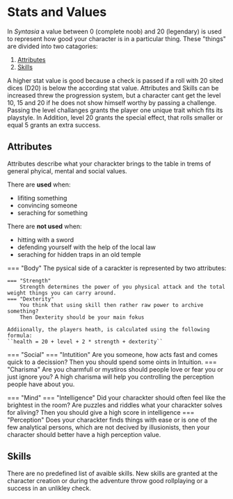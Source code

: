 # Stats and Values

In *Syntasia* a value between 0 (complete noob) and 20 (legendary) is used to represent how good your character is in a particular thing.
These "things" are divided into two catagories:

1. [Attributes](#Attributes)
2. [Skills](#Skills)

A higher stat value is good because a check is passed if a roll with 20 sited dices (D20) is below the according stat value.
Attributes and Skills can be increased threw the progression system, but a character cant get the level 10, 15 and 20 if he does not show himself worthy by passing a challenge. 
Passing the level challanges grants the player one unique trait which fits its playstyle.
In Addition, level 20 grants the special effect, that rolls smaller or equal 5 grants an extra success.

## Attributes

Attributes describe what your charackter brings to the table in trems of general phyical, mental and social values.

There are **used** when:
* lifiting something
* convincing someone
* seraching for something

There are **not used** when:
* hitting with a sword
* defending yourself with the help of the local law
* seraching for hidden traps in an old temple

=== "Body"
    The pysical side of a carackter is represented by two attributes:

    === "Strength"
        Strength determines the power of you physical attack and the total weight things you can carry around.
    === "Dexterity"
        You think that using skill then rather raw power to archive something?
        Then Dexterity should be your main fokus 

    Addiionally, the players heath, is calculated using the following formula:
    ``health = 20 + level + 2 * strength + dexterity``

=== "Social"
    === "Intutition"
        Are you someone, how acts fast and comes quick to a decission? 
        Then you should spend some oints in Intuition.
    === "Charisma"
        Are you charmfull or mystiros should people love or fear you or just ignore you?
        A high charisma will help you controlling the perception people have about you.

=== "Mind"
    === "Intelligence"
        Did your charackter should often feel like the brightest in the room? Are puzzles and riddles what your charackter solves for aliving? Then you should give a high score in intelligence
    === "Perception"
        Does your charackter finds things with ease or is one of the few analytical persons, which are not decived by illusionists, then your character should better have a high perception value. 

## Skills

There are no predefined list of avaible skills.
New skills are granted at the character creation or during the adventure throw good rollplaying or a success in an unlikley check.